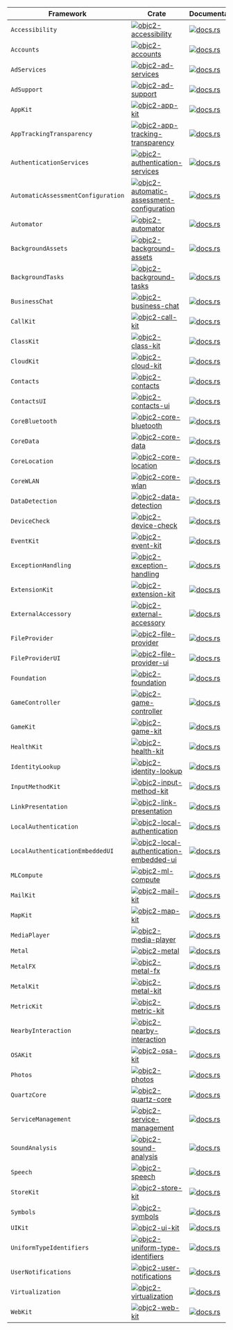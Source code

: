 | Framework | Crate | Documentation |
| --- | --- | --- |
| `Accessibility` | [![`objc2-accessibility`](https://badgen.net/crates/v/objc2-accessibility)](https://crates.io/crates/objc2-accessibility) | [![docs.rs](https://docs.rs/objc2-accessibility/badge.svg)](https://docs.rs/objc2-accessibility/) |
| `Accounts` | [![`objc2-accounts`](https://badgen.net/crates/v/objc2-accounts)](https://crates.io/crates/objc2-accounts) | [![docs.rs](https://docs.rs/objc2-accounts/badge.svg)](https://docs.rs/objc2-accounts/) |
| `AdServices` | [![`objc2-ad-services`](https://badgen.net/crates/v/objc2-ad-services)](https://crates.io/crates/objc2-ad-services) | [![docs.rs](https://docs.rs/objc2-ad-services/badge.svg)](https://docs.rs/objc2-ad-services/) |
| `AdSupport` | [![`objc2-ad-support`](https://badgen.net/crates/v/objc2-ad-support)](https://crates.io/crates/objc2-ad-support) | [![docs.rs](https://docs.rs/objc2-ad-support/badge.svg)](https://docs.rs/objc2-ad-support/) |
| `AppKit` | [![`objc2-app-kit`](https://badgen.net/crates/v/objc2-app-kit)](https://crates.io/crates/objc2-app-kit) | [![docs.rs](https://docs.rs/objc2-app-kit/badge.svg)](https://docs.rs/objc2-app-kit/) |
| `AppTrackingTransparency` | [![`objc2-app-tracking-transparency`](https://badgen.net/crates/v/objc2-app-tracking-transparency)](https://crates.io/crates/objc2-app-tracking-transparency) | [![docs.rs](https://docs.rs/objc2-app-tracking-transparency/badge.svg)](https://docs.rs/objc2-app-tracking-transparency/) |
| `AuthenticationServices` | [![`objc2-authentication-services`](https://badgen.net/crates/v/objc2-authentication-services)](https://crates.io/crates/objc2-authentication-services) | [![docs.rs](https://docs.rs/objc2-authentication-services/badge.svg)](https://docs.rs/objc2-authentication-services/) |
| `AutomaticAssessmentConfiguration` | [![`objc2-automatic-assessment-configuration`](https://badgen.net/crates/v/objc2-automatic-assessment-configuration)](https://crates.io/crates/objc2-automatic-assessment-configuration) | [![docs.rs](https://docs.rs/objc2-automatic-assessment-configuration/badge.svg)](https://docs.rs/objc2-automatic-assessment-configuration/) |
| `Automator` | [![`objc2-automator`](https://badgen.net/crates/v/objc2-automator)](https://crates.io/crates/objc2-automator) | [![docs.rs](https://docs.rs/objc2-automator/badge.svg)](https://docs.rs/objc2-automator/) |
| `BackgroundAssets` | [![`objc2-background-assets`](https://badgen.net/crates/v/objc2-background-assets)](https://crates.io/crates/objc2-background-assets) | [![docs.rs](https://docs.rs/objc2-background-assets/badge.svg)](https://docs.rs/objc2-background-assets/) |
| `BackgroundTasks` | [![`objc2-background-tasks`](https://badgen.net/crates/v/objc2-background-tasks)](https://crates.io/crates/objc2-background-tasks) | [![docs.rs](https://docs.rs/objc2-background-tasks/badge.svg)](https://docs.rs/objc2-background-tasks/) |
| `BusinessChat` | [![`objc2-business-chat`](https://badgen.net/crates/v/objc2-business-chat)](https://crates.io/crates/objc2-business-chat) | [![docs.rs](https://docs.rs/objc2-business-chat/badge.svg)](https://docs.rs/objc2-business-chat/) |
| `CallKit` | [![`objc2-call-kit`](https://badgen.net/crates/v/objc2-call-kit)](https://crates.io/crates/objc2-call-kit) | [![docs.rs](https://docs.rs/objc2-call-kit/badge.svg)](https://docs.rs/objc2-call-kit/) |
| `ClassKit` | [![`objc2-class-kit`](https://badgen.net/crates/v/objc2-class-kit)](https://crates.io/crates/objc2-class-kit) | [![docs.rs](https://docs.rs/objc2-class-kit/badge.svg)](https://docs.rs/objc2-class-kit/) |
| `CloudKit` | [![`objc2-cloud-kit`](https://badgen.net/crates/v/objc2-cloud-kit)](https://crates.io/crates/objc2-cloud-kit) | [![docs.rs](https://docs.rs/objc2-cloud-kit/badge.svg)](https://docs.rs/objc2-cloud-kit/) |
| `Contacts` | [![`objc2-contacts`](https://badgen.net/crates/v/objc2-contacts)](https://crates.io/crates/objc2-contacts) | [![docs.rs](https://docs.rs/objc2-contacts/badge.svg)](https://docs.rs/objc2-contacts/) |
| `ContactsUI` | [![`objc2-contacts-ui`](https://badgen.net/crates/v/objc2-contacts-ui)](https://crates.io/crates/objc2-contacts-ui) | [![docs.rs](https://docs.rs/objc2-contacts-ui/badge.svg)](https://docs.rs/objc2-contacts-ui/) |
| `CoreBluetooth` | [![`objc2-core-bluetooth`](https://badgen.net/crates/v/objc2-core-bluetooth)](https://crates.io/crates/objc2-core-bluetooth) | [![docs.rs](https://docs.rs/objc2-core-bluetooth/badge.svg)](https://docs.rs/objc2-core-bluetooth/) |
| `CoreData` | [![`objc2-core-data`](https://badgen.net/crates/v/objc2-core-data)](https://crates.io/crates/objc2-core-data) | [![docs.rs](https://docs.rs/objc2-core-data/badge.svg)](https://docs.rs/objc2-core-data/) |
| `CoreLocation` | [![`objc2-core-location`](https://badgen.net/crates/v/objc2-core-location)](https://crates.io/crates/objc2-core-location) | [![docs.rs](https://docs.rs/objc2-core-location/badge.svg)](https://docs.rs/objc2-core-location/) |
| `CoreWLAN` | [![`objc2-core-wlan`](https://badgen.net/crates/v/objc2-core-wlan)](https://crates.io/crates/objc2-core-wlan) | [![docs.rs](https://docs.rs/objc2-core-wlan/badge.svg)](https://docs.rs/objc2-core-wlan/) |
| `DataDetection` | [![`objc2-data-detection`](https://badgen.net/crates/v/objc2-data-detection)](https://crates.io/crates/objc2-data-detection) | [![docs.rs](https://docs.rs/objc2-data-detection/badge.svg)](https://docs.rs/objc2-data-detection/) |
| `DeviceCheck` | [![`objc2-device-check`](https://badgen.net/crates/v/objc2-device-check)](https://crates.io/crates/objc2-device-check) | [![docs.rs](https://docs.rs/objc2-device-check/badge.svg)](https://docs.rs/objc2-device-check/) |
| `EventKit` | [![`objc2-event-kit`](https://badgen.net/crates/v/objc2-event-kit)](https://crates.io/crates/objc2-event-kit) | [![docs.rs](https://docs.rs/objc2-event-kit/badge.svg)](https://docs.rs/objc2-event-kit/) |
| `ExceptionHandling` | [![`objc2-exception-handling`](https://badgen.net/crates/v/objc2-exception-handling)](https://crates.io/crates/objc2-exception-handling) | [![docs.rs](https://docs.rs/objc2-exception-handling/badge.svg)](https://docs.rs/objc2-exception-handling/) |
| `ExtensionKit` | [![`objc2-extension-kit`](https://badgen.net/crates/v/objc2-extension-kit)](https://crates.io/crates/objc2-extension-kit) | [![docs.rs](https://docs.rs/objc2-extension-kit/badge.svg)](https://docs.rs/objc2-extension-kit/) |
| `ExternalAccessory` | [![`objc2-external-accessory`](https://badgen.net/crates/v/objc2-external-accessory)](https://crates.io/crates/objc2-external-accessory) | [![docs.rs](https://docs.rs/objc2-external-accessory/badge.svg)](https://docs.rs/objc2-external-accessory/) |
| `FileProvider` | [![`objc2-file-provider`](https://badgen.net/crates/v/objc2-file-provider)](https://crates.io/crates/objc2-file-provider) | [![docs.rs](https://docs.rs/objc2-file-provider/badge.svg)](https://docs.rs/objc2-file-provider/) |
| `FileProviderUI` | [![`objc2-file-provider-ui`](https://badgen.net/crates/v/objc2-file-provider-ui)](https://crates.io/crates/objc2-file-provider-ui) | [![docs.rs](https://docs.rs/objc2-file-provider-ui/badge.svg)](https://docs.rs/objc2-file-provider-ui/) |
| `Foundation` | [![`objc2-foundation`](https://badgen.net/crates/v/objc2-foundation)](https://crates.io/crates/objc2-foundation) | [![docs.rs](https://docs.rs/objc2-foundation/badge.svg)](https://docs.rs/objc2-foundation/) |
| `GameController` | [![`objc2-game-controller`](https://badgen.net/crates/v/objc2-game-controller)](https://crates.io/crates/objc2-game-controller) | [![docs.rs](https://docs.rs/objc2-game-controller/badge.svg)](https://docs.rs/objc2-game-controller/) |
| `GameKit` | [![`objc2-game-kit`](https://badgen.net/crates/v/objc2-game-kit)](https://crates.io/crates/objc2-game-kit) | [![docs.rs](https://docs.rs/objc2-game-kit/badge.svg)](https://docs.rs/objc2-game-kit/) |
| `HealthKit` | [![`objc2-health-kit`](https://badgen.net/crates/v/objc2-health-kit)](https://crates.io/crates/objc2-health-kit) | [![docs.rs](https://docs.rs/objc2-health-kit/badge.svg)](https://docs.rs/objc2-health-kit/) |
| `IdentityLookup` | [![`objc2-identity-lookup`](https://badgen.net/crates/v/objc2-identity-lookup)](https://crates.io/crates/objc2-identity-lookup) | [![docs.rs](https://docs.rs/objc2-identity-lookup/badge.svg)](https://docs.rs/objc2-identity-lookup/) |
| `InputMethodKit` | [![`objc2-input-method-kit`](https://badgen.net/crates/v/objc2-input-method-kit)](https://crates.io/crates/objc2-input-method-kit) | [![docs.rs](https://docs.rs/objc2-input-method-kit/badge.svg)](https://docs.rs/objc2-input-method-kit/) |
| `LinkPresentation` | [![`objc2-link-presentation`](https://badgen.net/crates/v/objc2-link-presentation)](https://crates.io/crates/objc2-link-presentation) | [![docs.rs](https://docs.rs/objc2-link-presentation/badge.svg)](https://docs.rs/objc2-link-presentation/) |
| `LocalAuthentication` | [![`objc2-local-authentication`](https://badgen.net/crates/v/objc2-local-authentication)](https://crates.io/crates/objc2-local-authentication) | [![docs.rs](https://docs.rs/objc2-local-authentication/badge.svg)](https://docs.rs/objc2-local-authentication/) |
| `LocalAuthenticationEmbeddedUI` | [![`objc2-local-authentication-embedded-ui`](https://badgen.net/crates/v/objc2-local-authentication-embedded-ui)](https://crates.io/crates/objc2-local-authentication-embedded-ui) | [![docs.rs](https://docs.rs/objc2-local-authentication-embedded-ui/badge.svg)](https://docs.rs/objc2-local-authentication-embedded-ui/) |
| `MLCompute` | [![`objc2-ml-compute`](https://badgen.net/crates/v/objc2-ml-compute)](https://crates.io/crates/objc2-ml-compute) | [![docs.rs](https://docs.rs/objc2-ml-compute/badge.svg)](https://docs.rs/objc2-ml-compute/) |
| `MailKit` | [![`objc2-mail-kit`](https://badgen.net/crates/v/objc2-mail-kit)](https://crates.io/crates/objc2-mail-kit) | [![docs.rs](https://docs.rs/objc2-mail-kit/badge.svg)](https://docs.rs/objc2-mail-kit/) |
| `MapKit` | [![`objc2-map-kit`](https://badgen.net/crates/v/objc2-map-kit)](https://crates.io/crates/objc2-map-kit) | [![docs.rs](https://docs.rs/objc2-map-kit/badge.svg)](https://docs.rs/objc2-map-kit/) |
| `MediaPlayer` | [![`objc2-media-player`](https://badgen.net/crates/v/objc2-media-player)](https://crates.io/crates/objc2-media-player) | [![docs.rs](https://docs.rs/objc2-media-player/badge.svg)](https://docs.rs/objc2-media-player/) |
| `Metal` | [![`objc2-metal`](https://badgen.net/crates/v/objc2-metal)](https://crates.io/crates/objc2-metal) | [![docs.rs](https://docs.rs/objc2-metal/badge.svg)](https://docs.rs/objc2-metal/) |
| `MetalFX` | [![`objc2-metal-fx`](https://badgen.net/crates/v/objc2-metal-fx)](https://crates.io/crates/objc2-metal-fx) | [![docs.rs](https://docs.rs/objc2-metal-fx/badge.svg)](https://docs.rs/objc2-metal-fx/) |
| `MetalKit` | [![`objc2-metal-kit`](https://badgen.net/crates/v/objc2-metal-kit)](https://crates.io/crates/objc2-metal-kit) | [![docs.rs](https://docs.rs/objc2-metal-kit/badge.svg)](https://docs.rs/objc2-metal-kit/) |
| `MetricKit` | [![`objc2-metric-kit`](https://badgen.net/crates/v/objc2-metric-kit)](https://crates.io/crates/objc2-metric-kit) | [![docs.rs](https://docs.rs/objc2-metric-kit/badge.svg)](https://docs.rs/objc2-metric-kit/) |
| `NearbyInteraction` | [![`objc2-nearby-interaction`](https://badgen.net/crates/v/objc2-nearby-interaction)](https://crates.io/crates/objc2-nearby-interaction) | [![docs.rs](https://docs.rs/objc2-nearby-interaction/badge.svg)](https://docs.rs/objc2-nearby-interaction/) |
| `OSAKit` | [![`objc2-osa-kit`](https://badgen.net/crates/v/objc2-osa-kit)](https://crates.io/crates/objc2-osa-kit) | [![docs.rs](https://docs.rs/objc2-osa-kit/badge.svg)](https://docs.rs/objc2-osa-kit/) |
| `Photos` | [![`objc2-photos`](https://badgen.net/crates/v/objc2-photos)](https://crates.io/crates/objc2-photos) | [![docs.rs](https://docs.rs/objc2-photos/badge.svg)](https://docs.rs/objc2-photos/) |
| `QuartzCore` | [![`objc2-quartz-core`](https://badgen.net/crates/v/objc2-quartz-core)](https://crates.io/crates/objc2-quartz-core) | [![docs.rs](https://docs.rs/objc2-quartz-core/badge.svg)](https://docs.rs/objc2-quartz-core/) |
| `ServiceManagement` | [![`objc2-service-management`](https://badgen.net/crates/v/objc2-service-management)](https://crates.io/crates/objc2-service-management) | [![docs.rs](https://docs.rs/objc2-service-management/badge.svg)](https://docs.rs/objc2-service-management/) |
| `SoundAnalysis` | [![`objc2-sound-analysis`](https://badgen.net/crates/v/objc2-sound-analysis)](https://crates.io/crates/objc2-sound-analysis) | [![docs.rs](https://docs.rs/objc2-sound-analysis/badge.svg)](https://docs.rs/objc2-sound-analysis/) |
| `Speech` | [![`objc2-speech`](https://badgen.net/crates/v/objc2-speech)](https://crates.io/crates/objc2-speech) | [![docs.rs](https://docs.rs/objc2-speech/badge.svg)](https://docs.rs/objc2-speech/) |
| `StoreKit` | [![`objc2-store-kit`](https://badgen.net/crates/v/objc2-store-kit)](https://crates.io/crates/objc2-store-kit) | [![docs.rs](https://docs.rs/objc2-store-kit/badge.svg)](https://docs.rs/objc2-store-kit/) |
| `Symbols` | [![`objc2-symbols`](https://badgen.net/crates/v/objc2-symbols)](https://crates.io/crates/objc2-symbols) | [![docs.rs](https://docs.rs/objc2-symbols/badge.svg)](https://docs.rs/objc2-symbols/) |
| `UIKit` | [![`objc2-ui-kit`](https://badgen.net/crates/v/objc2-ui-kit)](https://crates.io/crates/objc2-ui-kit) | [![docs.rs](https://docs.rs/objc2-ui-kit/badge.svg)](https://docs.rs/objc2-ui-kit/) |
| `UniformTypeIdentifiers` | [![`objc2-uniform-type-identifiers`](https://badgen.net/crates/v/objc2-uniform-type-identifiers)](https://crates.io/crates/objc2-uniform-type-identifiers) | [![docs.rs](https://docs.rs/objc2-uniform-type-identifiers/badge.svg)](https://docs.rs/objc2-uniform-type-identifiers/) |
| `UserNotifications` | [![`objc2-user-notifications`](https://badgen.net/crates/v/objc2-user-notifications)](https://crates.io/crates/objc2-user-notifications) | [![docs.rs](https://docs.rs/objc2-user-notifications/badge.svg)](https://docs.rs/objc2-user-notifications/) |
| `Virtualization` | [![`objc2-virtualization`](https://badgen.net/crates/v/objc2-virtualization)](https://crates.io/crates/objc2-virtualization) | [![docs.rs](https://docs.rs/objc2-virtualization/badge.svg)](https://docs.rs/objc2-virtualization/) |
| `WebKit` | [![`objc2-web-kit`](https://badgen.net/crates/v/objc2-web-kit)](https://crates.io/crates/objc2-web-kit) | [![docs.rs](https://docs.rs/objc2-web-kit/badge.svg)](https://docs.rs/objc2-web-kit/) |
